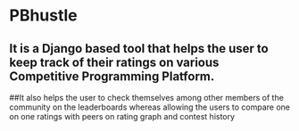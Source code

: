 # PBhustle
## It is a Django based tool that helps the user to keep track of their ratings on various Competitive Programming Platform.

##It also helps the user to check themselves among other members of the community on the leaderboards whereas allowing the users to compare one on one ratings with peers on rating graph and contest history
